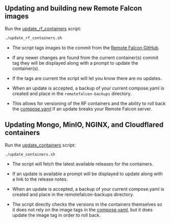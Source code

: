 ## Updating and building new Remote Falcon images

Run the [update_rf_containers](../scripts/index.md#__tabbed_1_2) script:

```sh
./update_rf_containers.sh
```

- The script tags images to the commit from the [Remote Falcon GitHub](https://github.com/Remote-Falcon).

- If any newer changes are found from the current container(s) commit tag they will be displayed along with a prompt to update the container(s).

- If the tags are current the script will let you know there are no updates.

- When an update is accepted, a backup of your current compose.yaml is created and place in the `remotefalcon-backups` directory.

- This allows for versioning of the RF containers and the ability to roll back the [compose.yaml](../architecture/files.md#composeyaml) if an update breaks your Remote Falcon server.

## Updating Mongo, MinIO, NGINX, and Cloudflared containers

Run the [update_containers](../scripts/index.md#__tabbed_1_3) script: 

```sh 
./update_containers.sh
```

- The script will fetch the latest available releases for the containers.

- If an update is available a prompt will be displayed to update along with a link to the release notes.

- When an update is accepted, a backup of your current compose.yaml is created and place in the remotefalcon-backups directory.

- The script directly checks the versions in the containers themselves so it does not rely on the image tags in the [compose.yaml](../architecture/files.md#composeyaml), but it does update the image tag in order to roll back.
